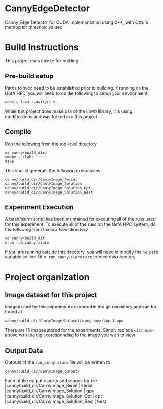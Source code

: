 # CannyEdgeDetector
Canny Edge Detector for CUDA implementation using C++, with Otzu's method for 
threshold values

# Build Instructions
This project uses cmake for building. 

## Pre-build setup
Paths to nvcc need to be established prior to building. If running on the UofA 
HPC, you will need to do the following to setup your environment
```
module load cuda11/11.0
```
While this project does make use of the libwb library, it is using 
modifications and was forked into this project

## Compile
Run the following from the top-level directory
```
cd canny/build_dir/
cmake ../labs
make
```
This should generate the following executables 
```
canny/build_dir/CannyImage_Serial
canny/build_dir/CannyImage_Solution
canny/build_dir/CannyImage_Solution_Opt
canny/build_dir/CannyImage_Solution_Best
```

## Experiment Execution
A bash/slurm script has been maintained for executing all of the runs used for 
this experiment. To execute all of the runs on the UofA HPC system, do the 
following from the top-level directory
```
cd canny/build_dir
srun run_canny.slurm
```
If you are running outside this directory, you will need to modify the ```hw_path``` variable on 
line 36 of ```run_canny.slurm``` to reference this directory

# Project organization
## Image dataset for this project
Images used for this experiment are stored in the git repository and can be
found at
```
canny/build_dir/CannyImage/Dataset/<img_num>/input.ppm
```
There are 15 images stored for the experiments. Simply replace ```<img_num>```
above with the digit coresponding to the image you wish to view.

## Output Data
Outputs of the ```run_canny.slurm``` file will be written to 
```
canny/build_dir/CannyImage_output/
```
Each of the output reports and images for the 
|canny/build_dir/CannyImage_Serial        | serial
|canny/build_dir/CannyImage_Solution      | gpu
|canny/build_dir/CannyImage_Solution_Opt  | opt
|canny/build_dir/CannyImage_Solution_Best | best
